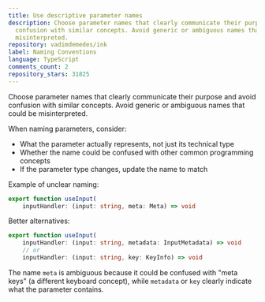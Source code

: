 ```yaml
---
title: Use descriptive parameter names
description: Choose parameter names that clearly communicate their purpose and avoid
  confusion with similar concepts. Avoid generic or ambiguous names that could be
  misinterpreted.
repository: vadimdemedes/ink
label: Naming Conventions
language: TypeScript
comments_count: 2
repository_stars: 31825
---
```


Choose parameter names that clearly communicate their purpose and avoid confusion with similar concepts. Avoid generic or ambiguous names that could be misinterpreted.

When naming parameters, consider:
- What the parameter actually represents, not just its technical type
- Whether the name could be confused with other common programming concepts
- If the parameter type changes, update the name to match

Example of unclear naming:
```typescript
export function useInput(
	inputHandler: (input: string, meta: Meta) => void
```

Better alternatives:
```typescript
export function useInput(
	inputHandler: (input: string, metadata: InputMetadata) => void
	// or
	inputHandler: (input: string, key: KeyInfo) => void
```

The name `meta` is ambiguous because it could be confused with "meta keys" (a different keyboard concept), while `metadata` or `key` clearly indicate what the parameter contains.